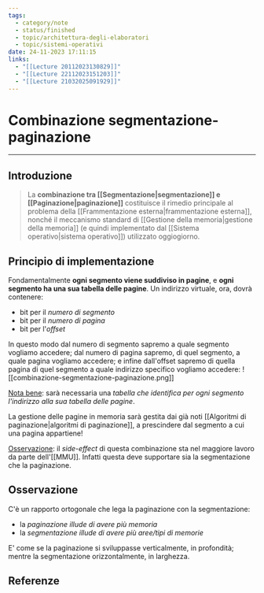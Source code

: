 ```yaml
---
tags:
  - category/note
  - status/finished
  - topic/architettura-degli-elaboratori
  - topic/sistemi-operativi
date: 24-11-2023 17:11:15
links:
  - "[[Lecture 20112023130829]]"
  - "[[Lecture 22112023151203]]"
  - "[[Lecture 21032025091929]]"
---
```

# Combinazione segmentazione-paginazione
---
## Introduzione
> La **combinazione tra [[Segmentazione|segmentazione]] e [[Paginazione|paginazione]]** costituisce il rimedio principale al problema della [[Frammentazione esterna|frammentazione esterna]], nonché il meccanismo standard di [[Gestione della memoria|gestione della memoria]] (e quindi implementato dal [[Sistema operativo|sistema operativo]]) utilizzato oggiogiorno.

## Principio di implementazione
Fondamentalmente **ogni segmento viene suddiviso in pagine**, e **ogni segmento ha una sua tabella delle pagine**. Un indirizzo virtuale, ora, dovrà contenere:
- bit per il _numero di segmento_
- bit per il _numero di pagina_
- bit per l'_offset_

In questo modo dal numero di segmento sapremo a quale segmento vogliamo accedere; dal numero di pagina sapremo, di quel segmento, a quale pagina vogliamo accedere; e infine dall'offset sapremo di quella pagina di quel segmento a quale indirizzo specifico vogliamo accedere:
![[combinazione-segmentazione-paginazione.png]]

<u>Nota bene</u>: sarà necessaria una _tabella che identifica per ogni segmento l'indirizzo alla sua tabella delle pagine_.

La gestione delle pagine in memoria sarà gestita dai già noti [[Algoritmi di paginazione|algoritmi di paginazione]], a prescindere dal segmento a cui una pagina appartiene!

<u>Osservazione</u>: il _side-effect_ di questa combinazione sta nel maggiore lavoro da parte dell'[[MMU]]. Infatti questa deve supportare sia la segmentazione che la paginazione.

## Osservazione
C'è un rapporto ortogonale che lega la paginazione con la segmentazione:
- la _paginazione illude di avere più memoria_
- la _segmentazione illude di avere più aree/tipi di memorie_

E' come se la paginazione si sviluppasse verticalmente, in profondità; mentre la segmentazione orizzontalmente, in larghezza.

## Referenze
